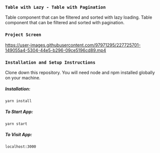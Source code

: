 ### `Table with Lazy - Table with Pagination`

Table component that can be filtered and sorted with lazy loading.
Table component that can be filtered and sorted with pagination.

### `Project Screen`

https://user-images.githubusercontent.com/97971295/227725701-149055a4-5304-44e5-b296-09ce5196cd89.mp4


### `Installation and Setup Instructions`

Clone down this repository. You will need node and npm installed globally on your machine.

##### Installation:

```yarn install```

##### To Start App:

```yarn start```

##### To Visit App:

```localhost:3000```

